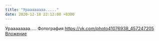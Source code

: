 ```yaml
---
title: "Ураааааааа....."
date: 2020-12-18 22:12:00 +0300
---
```


Ураааааааа.....
Фотография
<a class="vk-attach" href="https://vk.com/photo41076938_457247205">https://vk.com/photo41076938_457247205</a>
<a class="vk-attach" href="https://vk.com/photo41076938_457247205">Вложение</a>

